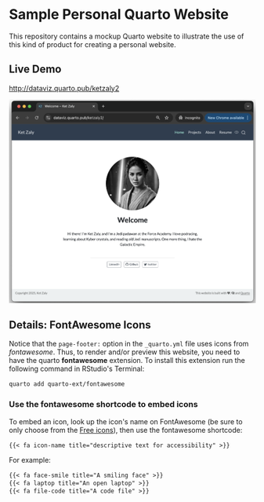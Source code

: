 # Sample Personal Quarto Website

This repository contains a mockup Quarto website to illustrate the use of
this kind of product for creating a personal website.


## Live Demo

<a href="http://dataviz.quarto.pub/ketzaly2" target="_blank">http://dataviz.quarto.pub/ketzaly2</a>

<a href="http://dataviz.quarto.pub/ketzaly2" target="_blank"><img src="assets/website-screenshot.png" alt="website screenshot" width="650"></a>


## Details: FontAwesome Icons

Notice that the `page-footer:` option in the `_quarto.yml` file uses icons from _fontawesome_. Thus, to render and/or preview this website, you need to have the quarto __fontawesome__ extension. To install this extension run the following command in RStudio's Terminal:

```bash
quarto add quarto-ext/fontawesome
```


### Use the fontawesome shortcode to embed icons

To embed an icon, look up the icon's name on FontAwesome (be sure to only choose from the <a href="https://fontawesome.com/search?ic=free">Free icons</a>), then use the fontawesome shortcode:

```
{{< fa icon-name title="descriptive text for accessibility" >}}
```

For example:

```
{{< fa face-smile title="A smiling face" >}}
{{< fa laptop title="An open laptop" >}}
{{< fa file-code title="A code file" >}}
```

